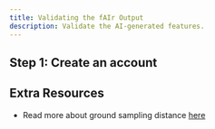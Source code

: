 ```yaml
---
title: Validating the fAIr Output
description: Validate the AI-generated features.
---
```


## Step 1: Create an account

## Extra Resources

- Read more about ground sampling distance [here](https://test.org)
